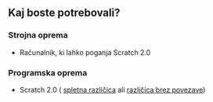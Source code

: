 ## Kaj boste potrebovali?

### Strojna oprema

+ Računalnik, ki lahko poganja Scratch 2.0

### Programska oprema

+ Scratch 2.0 ( [spletna različica](https://scratch.mit.edu/projects/editor/) ali [različica brez povezave](https://scratch.mit.edu/scratch2download/))